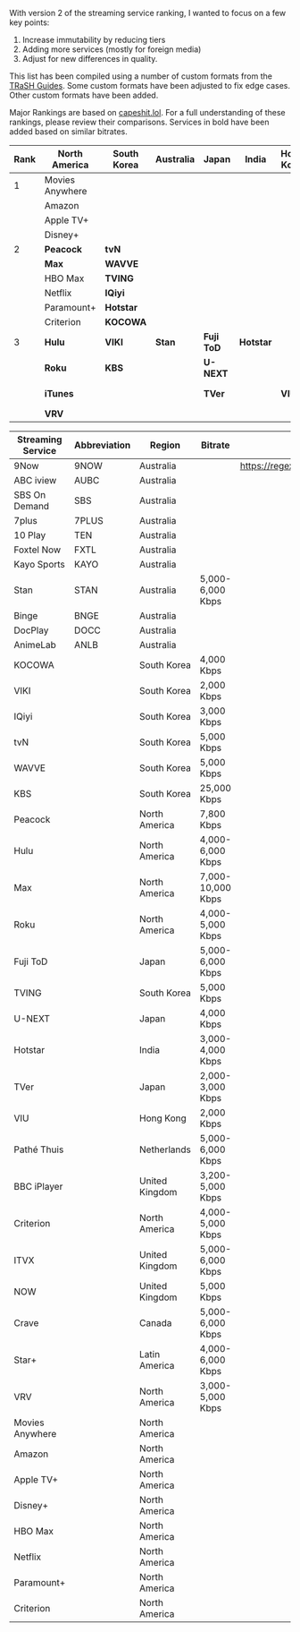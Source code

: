 With version 2 of the streaming service ranking, I wanted to focus on a few key points:

1. Increase immutability by reducing tiers
2. Adding more services (mostly for foreign media)
3. Adjust for new differences in quality.

This list has been compiled using a number of custom formats from the [TRaSH Guides](https://trash-guides.info/). Some custom formats have been adjusted to fix edge cases. Other custom formats have been added. 

Major Rankings are based on [capeshit.lol](https://capeshit.lol/). For a full understanding of these rankings, please review their comparisons.  Services in bold have been added based on similar bitrates. 

| Rank | North America   | South Korea | Australia | Japan        | India       | Hong Kong | Netherlands     | United Kingdom  | Canada    | Latin America |
| ---- | --------------- | ----------- | --------- | ------------ | ----------- | --------- | --------------- | --------------- | --------- | ------------- |
| 1    | Movies Anywhere |             |           |              |             |           |                 |                 |           |               |
|      | Amazon          |             |           |              |             |           |                 |                 |           |               |
|      | Apple TV+       |             |           |              |             |           |                 |                 |           |               |
|      | Disney+         |             |           |              |             |           |                 |                 |           |               |
| 2    | **Peacock**     | **tvN**     |           |              |             |           |                 |                 |           |               |
|      | **Max**         | **WAVVE**   |           |              |             |           |                 |                 |           |               |
|      | HBO Max         | **TVING**   |           |              |             |           |                 |                 |           |               |
|      | Netflix         | **IQiyi**   |           |              |             |           |                 |                 |           |               |
|      | Paramount+      | **Hotstar** |           |              |             |           |                 |                 |           |               |
|      | Criterion       | **KOCOWA**  |           |              |             |           |                 |                 |           |               |
| 3    | **Hulu**        | **VIKI**    | **Stan**  | **Fuji ToD** | **Hotstar** |           | **Pathé Thuis** | **ITVX**        | **Crave** | **Star+**     |
|      | **Roku**        | **KBS**     |           | **U-NEXT**   |             |           |                 | **NOW**         |           |               |
|      | **iTunes**      |             |           | **TVer**     |             | **VIU**   |                 | **BBC iPlayer** |           |               |
|      | **VRV**         |             |           |              |             |           |                 |                 |           |               |

| Streaming Service | Abbreviation | Region         | Bitrate           | Regex                           |
| ----------------- | ------------ | -------------- | ----------------- | ------------------------------- |
| 9Now              | 9NOW         | Australia      |                   | https://regex101.com/r/DiFDpl/1 |
| ABC iview         | AUBC         | Australia      |                   |                                 |
| SBS On Demand     | SBS          | Australia      |                   |                                 |
| 7plus             | 7PLUS        | Australia      |                   |                                 |
| 10 Play           | TEN          | Australia      |                   |                                 |
| Foxtel Now        | FXTL         | Australia      |                   |                                 |
| Kayo Sports       | KAYO         | Australia      |                   |                                 |
| Stan              | STAN         | Australia      | 5,000-6,000 Kbps  |                                 |
| Binge             | BNGE         | Australia      |                   |                                 |
| DocPlay           | DOCC         | Australia      |                   |                                 |
| AnimeLab          | ANLB         | Australia      |                   |                                 |
| KOCOWA            |              | South Korea    | 4,000 Kbps        |                                 |
| VIKI              |              | South Korea    | 2,000 Kbps        |                                 |
| IQiyi             |              | South Korea    | 3,000 Kbps        |                                 |
| tvN               |              | South Korea    | 5,000 Kbps        |                                 |
| WAVVE             |              | South Korea    | 5,000 Kbps        |                                 |
| KBS               |              | South Korea    | 25,000 Kbps       |                                 |
| Peacock           |              | North America  | 7,800 Kbps        |                                 |
| Hulu              |              | North America  | 4,000-6,000 Kbps  |                                 |
| Max               |              | North America  | 7,000-10,000 Kbps |                                 |
| Roku              |              | North America  | 4,000-5,000 Kbps  |                                 |
| Fuji ToD          |              | Japan          | 5,000-6,000 Kbps  |                                 |
| TVING             |              | South Korea    | 5,000 Kbps        |                                 |
| U-NEXT            |              | Japan          | 4,000 Kbps        |                                 |
| Hotstar           |              | India          | 3,000-4,000 Kbps  |                                 |
| TVer              |              | Japan          | 2,000-3,000 Kbps  |                                 |
| VIU               |              | Hong Kong      | 2,000 Kbps        |                                 |
| Pathé Thuis       |              | Netherlands    | 5,000-6,000 Kbps  |                                 |
| BBC iPlayer       |              | United Kingdom | 3,200-5,000 Kbps  |                                 |
| Criterion         |              | North America  | 4,000-5,000 Kbps  |                                 |
| ITVX              |              | United Kingdom | 5,000-6,000 Kbps  |                                 |
| NOW               |              | United Kingdom | 5,000 Kbps        |                                 |
| Crave             |              | Canada         | 5,000-6,000 Kbps  |                                 |
| Star+             |              | Latin America  | 4,000-6,000 Kbps  |                                 |
| VRV               |              | North America  | 3,000-5,000 Kbps  |                                 |
| Movies Anywhere   |              | North America  |                   |                                 |
| Amazon            |              | North America  |                   |                                 |
| Apple TV+         |              | North America  |                   |                                 |
| Disney+           |              | North America  |                   |                                 |
| HBO Max           |              | North America  |                   |                                 |
| Netflix           |              | North America  |                   |                                 |
| Paramount+        |              | North America  |                   |                                 |
| Criterion         |              | North America  |                   |                                 |
